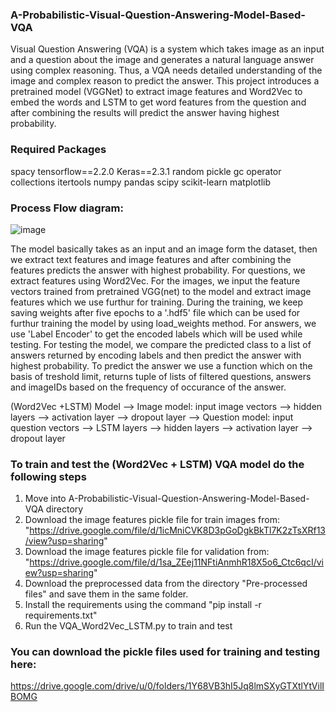 ### A-Probabilistic-Visual-Question-Answering-Model-Based-VQA
Visual Question Answering (VQA) is a system which takes image as an input and a question about the image and generates a natural language answer using complex reasoning. Thus, a VQA needs detailed understanding of the image and complex reason to predict the answer. This project introduces a pretrained model (VGGNet) to extract image features and Word2Vec to embed the words and LSTM to get word features from the question and after combining the results will predict the answer having highest probability.


### Required Packages

spacy                     tensorflow==2.2.0
Keras==2.3.1              random
pickle                    gc
operator                  collections
itertools                 numpy
pandas                    scipy
scikit-learn              matplotlib

### Process Flow diagram:

![image](https://user-images.githubusercontent.com/61022065/114539695-bb4ae180-9c22-11eb-83e8-cc821953d657.png)

The model basically takes as an input and an image form the dataset, then we extract text features and image features and after combining the features predicts the answer with highest probability. For questions, we extract features using Word2Vec. For the images, we input the feature vectors trained from pretrained VGG(net) to the model and extract image features which we use furthur for training. During the training, we keep saving weights after five epochs to a '.hdf5' file which can be used for furthur training the model by using load_weights method. For answers, we use 'Label Encoder' to get the encoded labels which will be used while testing. For testing the model, we compare the predicted class to a list of answers returned by encoding labels and then predict the answer with highest probability. To predict the answer we use a function which on the basis of treshold limit, returns tuple of lists of filtered questions, answers and imageIDs based on the frequency of occurance of the answer.

(Word2Vec +LSTM) Model --> Image model: input image vectors --> hidden layers --> activation layer --> dropout layer
                       --> Question model: input question vectors --> LSTM layers --> hidden layers --> activation layer --> dropout layer
                       
### To train and test the (Word2Vec + LSTM) VQA model do the following steps
1. Move into A-Probabilistic-Visual-Question-Answering-Model-Based-VQA directory
2. Download the image features pickle file for train images from:
   "https://drive.google.com/file/d/1icMniCVK8D3pGoDgkBkTl7K2zTsXRf13/view?usp=sharing"
3. Download the image features pickle file for validation from:
   "https://drive.google.com/file/d/1sa_ZEej11NFtiAnmhR18X5o6_Ctc6qcI/view?usp=sharing"
4. Download the preprocessed data from the directory "Pre-processed files" and save them in the same folder.
5. Install the requirements using the command "pip install -r requirements.txt"
6. Run the VQA_Word2Vec_LSTM.py to train and test
                       
### You can download the pickle files used for training and testing here:

https://drive.google.com/drive/u/0/folders/1Y68VB3hI5Jq8lmSXyGTXtlYtVilIBOMG






